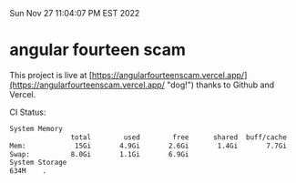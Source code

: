 Sun Nov 27 11:04:07 PM EST 2022

# angular fourteen scam


This project is live at [https://angularfourteenscam.vercel.app/](https://angularfourteenscam.vercel.app/ "dog!") thanks to Github and Vercel.

CI Status: 

```bash
System Memory
               total        used        free      shared  buff/cache   available
Mem:            15Gi       4.9Gi       2.6Gi       1.4Gi       7.7Gi       8.7Gi
Swap:          8.0Gi       1.1Gi       6.9Gi
System Storage
634M	.
